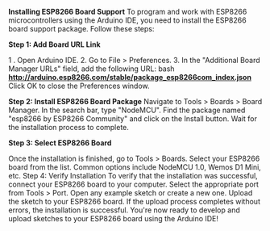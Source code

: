 **Installing ESP8266 Board Support**
To program and work with ESP8266 microcontrollers using the Arduino IDE, you need to install the ESP8266 board support package. Follow these steps:

**Step 1: Add Board URL Link**



1 . Open Arduino IDE.
2. Go to File > Preferences.
3. In the "Additional Board Manager URLs" field, add the following URL:
bash
**http://arduino.esp8266.com/stable/package_esp8266com_index.json**
Click OK to close the Preferences window.


**Step 2: Install ESP8266 Board Package**
Navigate to Tools > Boards > Board Manager.
In the search bar, type "NodeMCU".
Find the package named "esp8266 by ESP8266 Community" and click on the Install button.
Wait for the installation process to complete.



**Step 3: Select ESP8266 Board** 

Once the installation is finished, go to Tools > Boards.
Select your ESP8266 board from the list. Common options include NodeMCU 1.0, Wemos D1 Mini, etc.
Step 4: Verify Installation
To verify that the installation was successful, connect your ESP8266 board to your computer.
Select the appropriate port from Tools > Port.
Open any example sketch or create a new one.
Upload the sketch to your ESP8266 board.
If the upload process completes without errors, the installation is successful.
You're now ready to develop and upload sketches to your ESP8266 board using the Arduino IDE!
